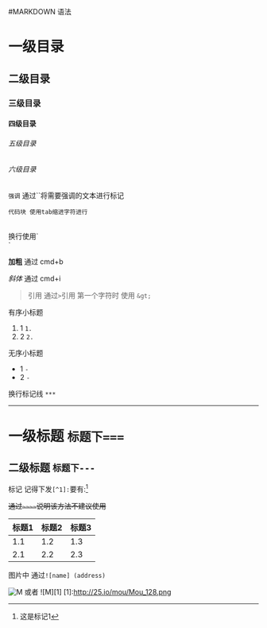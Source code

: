 #MARKDOWN  语法
# 一级目录
## 二级目录
### 三级目录
#### 四级目录
###### 五级目录
###### 六级目录


`强调` 通过``将需要强调的文本进行标记

	代码块 使用tab缩进字符进行

<br>
换行使用`<br>`


**加粗** 通过 cmd+b

*斜体*   通过 cmd+i


>引用  通过`>`引用 第一个字符时 使用 `&gt;`

有序小标题

1. 1  `1. `
2. 2  `2. `

无序小标题

- 1  `- `
- 2  `- `

换行标记线 `***`
***

一级标题	`标题下===`
===
二级标题		`标题下---`
---


标记 记得下发`[^1]:`要有:[^1]

[^1]:这是标记1

~~通过`~~~~`说明该方法不建议使用~~

标题1|标题2|标题3
-|-|-
1.1|1.2|1.3
2.1|2.2|2.3

图片中 通过`![name] (address)`

![M](http://25.io/mou/Mou_128.png)
或者
![M][1]
[1]:http://25.io/mou/Mou_128.png



